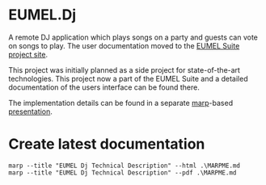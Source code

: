 # EUMEL.Dj

A remote DJ application which plays songs on a party and guests can vote on songs to play. The user documentation moved to the
[EUMEL Suite project site](https://eumel-suite.github.io/).


This project was initially planned as a side project for state-of-the-art technologies. This project now a part of the EUMEL Suite and 
a detailed documentation of the users interface can be found there.


The implementation details can be found in a separate [marp](https://marpit.marp.app/)-based [presentation](MARPME.md).


# Create latest documentation

    marp --title "EUMEL Dj Technical Description" --html .\MARPME.md
    marp --title "EUMEL Dj Technical Description" --pdf .\MARPME.md
